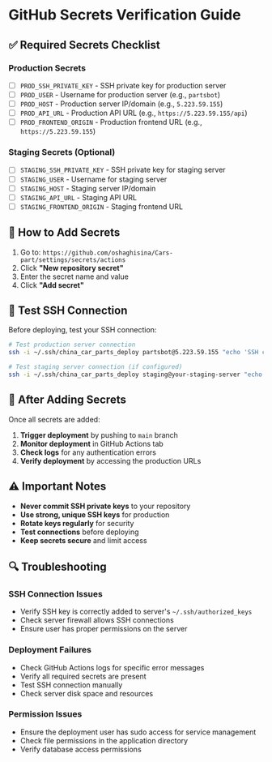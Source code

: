 # GitHub Secrets Verification Guide

## ✅ Required Secrets Checklist

### Production Secrets
- [ ] `PROD_SSH_PRIVATE_KEY` - SSH private key for production server
- [ ] `PROD_USER` - Username for production server (e.g., `partsbot`)
- [ ] `PROD_HOST` - Production server IP/domain (e.g., `5.223.59.155`)
- [ ] `PROD_API_URL` - Production API URL (e.g., `https://5.223.59.155/api`)
- [ ] `PROD_FRONTEND_ORIGIN` - Production frontend URL (e.g., `https://5.223.59.155`)

### Staging Secrets (Optional)
- [ ] `STAGING_SSH_PRIVATE_KEY` - SSH private key for staging server
- [ ] `STAGING_USER` - Username for staging server
- [ ] `STAGING_HOST` - Staging server IP/domain
- [ ] `STAGING_API_URL` - Staging API URL
- [ ] `STAGING_FRONTEND_ORIGIN` - Staging frontend URL

## 🔧 How to Add Secrets

1. Go to: `https://github.com/oshaghisina/Cars-part/settings/secrets/actions`
2. Click **"New repository secret"**
3. Enter the secret name and value
4. Click **"Add secret"**

## 🧪 Test SSH Connection

Before deploying, test your SSH connection:

```bash
# Test production server connection
ssh -i ~/.ssh/china_car_parts_deploy partsbot@5.223.59.155 "echo 'SSH connection successful'"

# Test staging server connection (if configured)
ssh -i ~/.ssh/china_car_parts_deploy staging@your-staging-server "echo 'SSH connection successful'"
```

## 🚀 After Adding Secrets

Once all secrets are added:

1. **Trigger deployment** by pushing to `main` branch
2. **Monitor deployment** in GitHub Actions tab
3. **Check logs** for any authentication errors
4. **Verify deployment** by accessing the production URLs

## ⚠️ Important Notes

- **Never commit SSH private keys** to your repository
- **Use strong, unique SSH keys** for production
- **Rotate keys regularly** for security
- **Test connections** before deploying
- **Keep secrets secure** and limit access

## 🔍 Troubleshooting

### SSH Connection Issues
- Verify SSH key is correctly added to server's `~/.ssh/authorized_keys`
- Check server firewall allows SSH connections
- Ensure user has proper permissions on the server

### Deployment Failures
- Check GitHub Actions logs for specific error messages
- Verify all required secrets are present
- Test SSH connection manually
- Check server disk space and resources

### Permission Issues
- Ensure the deployment user has sudo access for service management
- Check file permissions in the application directory
- Verify database access permissions
